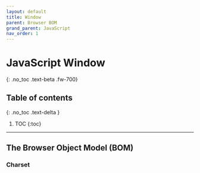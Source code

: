 ```yaml
---
layout: default
title: Window 
parent: Browser BOM
grand_parent: JavaScript
nav_order: 1
---
```


# JavaScript Window
{: .no_toc .text-beta .fw-700}

## Table of contents
{: .no_toc .text-delta }

1. TOC
{:toc}

---

## The Browser Object Model (BOM)

### Charset
